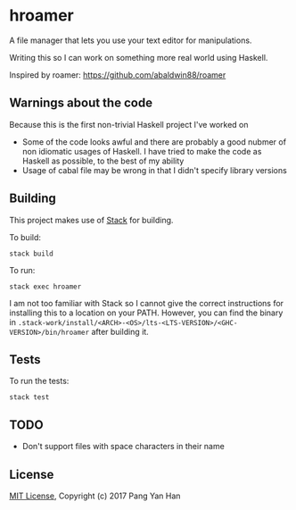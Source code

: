 # hroamer

A file manager that lets you use your text editor for manipulations.

Writing this so I can work on something more real world using Haskell.

Inspired by roamer: https://github.com/abaldwin88/roamer


## Warnings about the code

Because this is the first non-trivial Haskell project I've worked on

- Some of the code looks awful and there are probably a good nubmer of non idiomatic usages of Haskell. I have tried to make the code as Haskell as possible, to the best of my ability
- Usage of cabal file may be wrong in that I didn't specify library versions


## Building

This project makes use of [Stack](https://docs.haskellstack.org/en/stable/README/) for building.

To build:

    stack build

To run:

    stack exec hroamer

I am not too familiar with Stack so I cannot give the correct instructions for installing this to a location on your PATH. However, you can find the binary in `.stack-work/install/<ARCH>-<OS>/lts-<LTS-VERSION>/<GHC-VERSION>/bin/hroamer` after building it.


## Tests

To run the tests:

    stack test


## TODO

- Don't support files with space characters in their name


## License

[MIT License](/LICENSE), Copyright (c) 2017 Pang Yan Han
